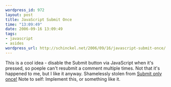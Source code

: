 ```yaml
--- 
wordpress_id: 972
layout: post
title: JavaScript Submit Once
time: "13:09:49"
date: 2006-09-16 13:09:49
tags: 
- javascript
- asides
wordpress_url: http://schinckel.net/2006/09/16/javascript-submit-once/
---
```

This is a cool idea - disable the Submit button via JavaScript when it's pressed, so poeple can't resubmit a comment multiple times. Not that it's happened to me, but I like it anyway. Shamelessly stolen from [Submit only once!][1] Note to self: Implement this, or something like it. 

   [1]: http://blog.kung-foo.tv/archives/001128.php

